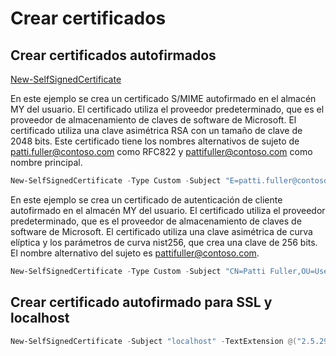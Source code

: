 # Crear certificados

## Crear certificados autofirmados

[New-SelfSignedCertificate](https://docs.microsoft.com/en-us/powershell/module/pki/new-selfsignedcertificate)

En este ejemplo se crea un certificado S/MIME autofirmado en el almacén MY del usuario.
El certificado utiliza el proveedor predeterminado, que es el proveedor de almacenamiento de claves de software de Microsoft.
El certificado utiliza una clave asimétrica RSA con un tamaño de clave de 2048 bits.
Este certificado tiene los nombres alternativos de sujeto de patti.fuller@contoso.com como RFC822 y pattifuller@contoso.com como nombre principal.

``` powershell
New-SelfSignedCertificate -Type Custom -Subject "E=patti.fuller@contoso.com,CN=Patti Fuller" -TextExtension @("2.5.29.37={text}1.3.6.1.5.5.7.3.4","2.5.29.17={text}email=patti.fuller@contoso.com&upn=pattifuller@contoso.com") -KeyAlgorithm RSA -KeyLength 2048 -SmimeCapabilities -CertStoreLocation "Cert:\CurrentUser\My"
```

En este ejemplo se crea un certificado de autenticación de cliente autofirmado en el almacén MY del usuario. El certificado utiliza el proveedor predeterminado, que es el proveedor de almacenamiento de claves de software de Microsoft. El certificado utiliza una clave asimétrica de curva elíptica y los parámetros de curva nist256, que crea una clave de 256 bits. El nombre alternativo del sujeto es pattifuller@contoso.com.

``` powershell
New-SelfSignedCertificate -Type Custom -Subject "CN=Patti Fuller,OU=UserAccounts,DC=corp,DC=contoso,DC=com" -TextExtension @("2.5.29.37={text}1.3.6.1.5.5.7.3.2","2.5.29.17={text}upn=pattifuller@contoso.com") -KeyUsage DigitalSignature -KeyAlgorithm ECDSA_nistP256 -CurveExport CurveName -CertStoreLocation "Cert:\CurrentUser\My"
```

## Crear certificado autofirmado para SSL y localhost

``` powershell
New-SelfSignedCertificate -Subject "localhost" -TextExtension @("2.5.29.17={text}DNS=localhost&IPAddress=127.0.0.1&IPAddress=::1")
```
